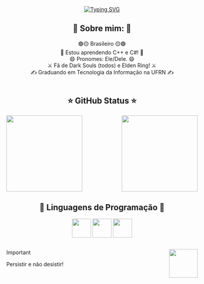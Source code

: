 <!-- Gif do type do meu nome -->
<p align="center">
  <a href="https://git.io/typing-svg">
    <img src="https://readme-typing-svg.demolab.com?font=Fira+Code&weight=600&size=28&duration=3000&pause=2000&color=AFE111FF&center=true&random=false&width=600&height=100&lines=Prazer%2C+meu+nome+%C3%A9+Pedro+Paulo!;Bem+vindo+ao+meu+perfil!!" alt="Typing SVG" />
  </a>
</p>

<!-- header 1 -->
<h2 align="center">👾 Sobre mim: 👾</h2>

<div align="center">
  🟢🟡 Brasileiro 🟡🟢
  <br>
  🌱 Estou aprendendo C++ e C#! 🌱
  <br>
  😄 Pronomes: Ele/Dele. 😄
  <br>
  ⚔️ Fã de Dark Souls (todos) e Elden Ring! ⚔️
  <br>
  ✍️ Graduando em Tecnologia da Informação na UFRN ✍️
</div>
<br>

<!-- header 2 -->
<h2 align="center">⭐ GitHub Status ⭐</h2>

<!-- GitHub Status e Most Languages com suas devidas alterações -->
<a href="https://github.com/anuraghazra/github-readme-stats">
  <img height=200 align="center" src="https://github-readme-stats.vercel.app/api?username=Pedr0P4&show_icons=true&theme=merko&bg_color=00000000&hide_border=true&locale=pt-br&rank_icon=default&custom_title=Status+do+meu+GitHub&card_width=475" />
</a>
<a href="https://github.com/anuraghazra/convoychat">
  <img height=200 align="right" src="https://github-readme-stats.vercel.app/api/top-langs/?username=Pedr0P4&layout=donut&theme=merko&hide_border=true&bg_color=00000000&locale=pt-br" />
</a>
<br>

<!-- header 3 -->
<h2 align="center">📖 Linguagens de Programação 📖</h2>

<!-- Imagens das linguagens de programação que estou estudando/usando -->
<div align="center">
  <img align="center" height=50 src="https://cdn.jsdelivr.net/gh/devicons/devicon@latest/icons/c/c-original.svg" />
  <img align="center" height=50 src="https://cdn.jsdelivr.net/gh/devicons/devicon@latest/icons/cplusplus/cplusplus-original.svg" />
  <img align="center" height=50 src="https://cdn.jsdelivr.net/gh/devicons/devicon@latest/icons/csharp/csharp-original.svg" />
</div>

##

<!-- Gif bonfire -->
<img align="right" height=75 width=75 src="https://media.tenor.com/eT65efTNamoAAAAj/bonfire-darksouls.gif">

<!-- Important box -->
> [!IMPORTANT]
> Persistir e não desistir!
